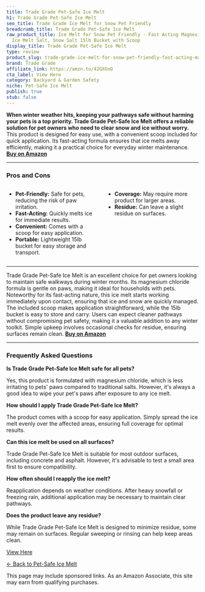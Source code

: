 ```yaml
---
title: Trade Grade Pet-Safe Ice Melt
h1: Trade Grade Pet-Safe Ice Melt
seo_title: Trade Grade Ice Melt for Snow Pet Friendly
breadcrumb_title: Trade Grade Pet-Safe Ice Melt
raw_product_title: Ice Melt for Snow Pet Friendly - Fast Acting Magnesium Chloride
  Ice Melt Salt, Snow Salt 15lb Bucket with Scoop
display_title: Trade Grade Pet-Safe Ice Melt
type: review
product_slug: trade-grade-ice-melt-for-snow-pet-friendly-fast-acting-magnesium-chlori-d2826091
brand: Trade Grade
affiliate_link: https://amzn.to/42GXGnO
cta_label: View Here
category: Backyard & Garden Safety
niche: Pet-Safe Ice Melt
publish: true
stub: false
---
```


<div id="intro" class="full-width">
  <p><strong>When winter weather hits, keeping your pathways safe without harming your pets is a top priority. Trade Grade Pet-Safe Ice Melt offers a reliable solution for pet owners who need to clear snow and ice without worry.</strong> This product is designed for easy use, with a convenient scoop included for quick application. Its fast-acting formula ensures that ice melts away efficiently, making it a practical choice for everyday winter maintenance. <a href="https://amzn.to/42GXGnO" rel="nofollow sponsored noopener" target="_blank"><strong>Buy on Amazon</strong></a></p>
</div>

<hr />
<h3 id="pros-cons">Pros and Cons</h3>
<div class="pc-grid" style="display:grid;grid-template-columns:1fr 1fr;gap:16px;">
  <ul>
    <li><strong>Pet-Friendly:</strong> Safe for pets, reducing the risk of paw irritation.</li>
    <li><strong>Fast-Acting:</strong> Quickly melts ice for immediate results.</li>
    <li><strong>Convenient:</strong> Comes with a scoop for easy application.</li>
    <li><strong>Portable:</strong> Lightweight 15lb bucket for easy storage and transport.</li>
  </ul>
  <ul>
    <li><strong>Coverage:</strong> May require more product for larger areas.</li>
    <li><strong>Residue:</strong> Can leave a slight residue on surfaces.</li>
  </ul>
</div>
<hr />

<div class="full-width">
  <p>Trade Grade Pet-Safe Ice Melt is an excellent choice for pet owners looking to maintain safe walkways during winter months. Its magnesium chloride formula is gentle on paws, making it ideal for households with pets. Noteworthy for its fast-acting nature, this ice melt starts working immediately upon contact, ensuring that ice and snow are quickly managed. The included scoop makes application straightforward, while the 15lb bucket is easy to store and carry. Users can expect cleaner pathways without compromising pet safety, making it a valuable addition to any winter toolkit. Simple upkeep involves occasional checks for residue, ensuring surfaces remain clean. <a href="https://amzn.to/42GXGnO" rel="nofollow sponsored noopener" target="_blank"><strong>Buy on Amazon</strong></a></p>
</div>

<hr />
<h3 id="faqs">Frequently Asked Questions</h3>

<p><strong>Is Trade Grade Pet-Safe Ice Melt safe for all pets?</strong></p>
<p>Yes, this product is formulated with magnesium chloride, which is less irritating to pets' paws compared to traditional salts. However, it's always a good idea to wipe your pet's paws after exposure to any ice melt.</p>

<p><strong>How should I apply Trade Grade Pet-Safe Ice Melt?</strong></p>
<p>The product comes with a scoop for easy application. Simply spread the ice melt evenly over the affected areas, ensuring full coverage for optimal results.</p>

<p><strong>Can this ice melt be used on all surfaces?</strong></p>
<p>Trade Grade Pet-Safe Ice Melt is suitable for most outdoor surfaces, including concrete and asphalt. However, it's advisable to test a small area first to ensure compatibility.</p>

<p><strong>How often should I reapply the ice melt?</strong></p>
<p>Reapplication depends on weather conditions. After heavy snowfall or freezing rain, additional application may be necessary to maintain clear pathways.</p>

<p><strong>Does the product leave any residue?</strong></p>
<p>While Trade Grade Pet-Safe Ice Melt is designed to minimize residue, some may remain on surfaces. Regular sweeping or rinsing can help keep areas clean.</p>
<p><a class="btn" href="https://amzn.to/42GXGnO" target="_blank" rel="nofollow sponsored noopener">View Here</a></p>
<p><a href="/roundups/backyard-garden-safety/pet-safe-ice-melt/">← Back to Pet-Safe Ice Melt</a></p>
<aside class="disclosure">This page may include sponsored links. As an Amazon Associate, this site may earn from qualifying purchases.</aside>
